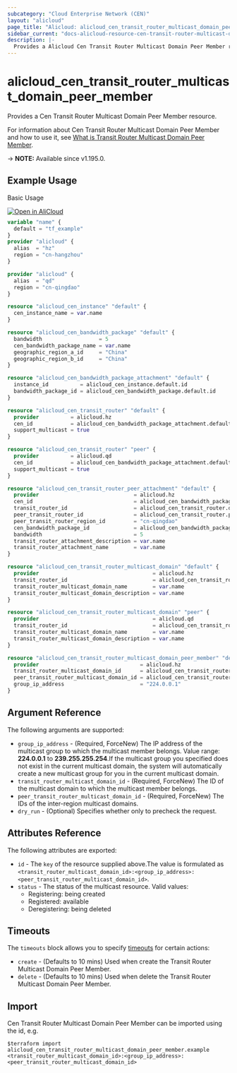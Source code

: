 ```yaml
---
subcategory: "Cloud Enterprise Network (CEN)"
layout: "alicloud"
page_title: "Alicloud: alicloud_cen_transit_router_multicast_domain_peer_member"
sidebar_current: "docs-alicloud-resource-cen-transit-router-multicast-domain-peer-member"
description: |-
  Provides a Alicloud Cen Transit Router Multicast Domain Peer Member resource.
---
```


# alicloud_cen_transit_router_multicast_domain_peer_member

Provides a Cen Transit Router Multicast Domain Peer Member resource.

For information about Cen Transit Router Multicast Domain Peer Member and how to use it, see [What is Transit Router Multicast Domain Peer Member](https://www.alibabacloud.com/help/en/cloud-enterprise-network/latest/api-cbn-2017-09-12-deregistertransitroutermulticastgroupmembers).

-> **NOTE:** Available since v1.195.0.

## Example Usage

Basic Usage

<div style="display: block;margin-bottom: 40px;"><div class="oics-button" style="float: right;position: absolute;margin-bottom: 10px;">
  <a href="https://api.aliyun.com/terraform?resource=alicloud_cen_transit_router_multicast_domain_peer_member&exampleId=7d4208b1-ad6c-20aa-df63-6e4fec085b375eac005d&activeTab=example&spm=docs.r.cen_transit_router_multicast_domain_peer_member.0.7d4208b1ad&intl_lang=EN_US" target="_blank">
    <img alt="Open in AliCloud" src="https://img.alicdn.com/imgextra/i1/O1CN01hjjqXv1uYUlY56FyX_!!6000000006049-55-tps-254-36.svg" style="max-height: 44px; max-width: 100%;">
  </a>
</div></div>

```terraform
variable "name" {
  default = "tf_example"
}
provider "alicloud" {
  alias  = "hz"
  region = "cn-hangzhou"
}

provider "alicloud" {
  alias  = "qd"
  region = "cn-qingdao"
}

resource "alicloud_cen_instance" "default" {
  cen_instance_name = var.name
}

resource "alicloud_cen_bandwidth_package" "default" {
  bandwidth                  = 5
  cen_bandwidth_package_name = var.name
  geographic_region_a_id     = "China"
  geographic_region_b_id     = "China"
}

resource "alicloud_cen_bandwidth_package_attachment" "default" {
  instance_id          = alicloud_cen_instance.default.id
  bandwidth_package_id = alicloud_cen_bandwidth_package.default.id
}

resource "alicloud_cen_transit_router" "default" {
  provider          = alicloud.hz
  cen_id            = alicloud_cen_bandwidth_package_attachment.default.instance_id
  support_multicast = true
}

resource "alicloud_cen_transit_router" "peer" {
  provider          = alicloud.qd
  cen_id            = alicloud_cen_bandwidth_package_attachment.default.instance_id
  support_multicast = true
}

resource "alicloud_cen_transit_router_peer_attachment" "default" {
  provider                              = alicloud.hz
  cen_id                                = alicloud_cen_bandwidth_package_attachment.default.instance_id
  transit_router_id                     = alicloud_cen_transit_router.default.transit_router_id
  peer_transit_router_id                = alicloud_cen_transit_router.peer.transit_router_id
  peer_transit_router_region_id         = "cn-qingdao"
  cen_bandwidth_package_id              = alicloud_cen_bandwidth_package_attachment.default.bandwidth_package_id
  bandwidth                             = 5
  transit_router_attachment_description = var.name
  transit_router_attachment_name        = var.name
}

resource "alicloud_cen_transit_router_multicast_domain" "default" {
  provider                                    = alicloud.hz
  transit_router_id                           = alicloud_cen_transit_router_peer_attachment.default.transit_router_id
  transit_router_multicast_domain_name        = var.name
  transit_router_multicast_domain_description = var.name
}

resource "alicloud_cen_transit_router_multicast_domain" "peer" {
  provider                                    = alicloud.qd
  transit_router_id                           = alicloud_cen_transit_router_peer_attachment.default.peer_transit_router_id
  transit_router_multicast_domain_name        = var.name
  transit_router_multicast_domain_description = var.name
}

resource "alicloud_cen_transit_router_multicast_domain_peer_member" "default" {
  provider                                = alicloud.hz
  transit_router_multicast_domain_id      = alicloud_cen_transit_router_multicast_domain.default.id
  peer_transit_router_multicast_domain_id = alicloud_cen_transit_router_multicast_domain.peer.id
  group_ip_address                        = "224.0.0.1"
}
```

## Argument Reference

The following arguments are supported:
* `group_ip_address` - (Required, ForceNew) The IP address of the multicast group to which the multicast member belongs. Value range: **224.0.0.1** to **239.255.255.254**.If the multicast group you specified does not exist in the current multicast domain, the system will automatically create a new multicast group for you in the current multicast domain.
* `transit_router_multicast_domain_id` - (Required, ForceNew) The ID of the multicast domain to which the multicast member belongs.
* `peer_transit_router_multicast_domain_id` - (Required, ForceNew) The IDs of the inter-region multicast domains.
* `dry_run` - (Optional) Specifies whether only to precheck the request.

## Attributes Reference

The following attributes are exported:
* `id` - The `key` of the resource supplied above.The value is formulated as `<transit_router_multicast_domain_id>:<group_ip_address>:<peer_transit_router_multicast_domain_id>`.
* `status` - The status of the multicast resource. Valid values:
  - Registering: being created
  - Registered: available
  - Deregistering: being deleted

## Timeouts

The `timeouts` block allows you to specify [timeouts](https://www.terraform.io/docs/configuration-0-11/resources.html#timeouts) for certain actions:
* `create` - (Defaults to 10 mins) Used when create the Transit Router Multicast Domain Peer Member.
* `delete` - (Defaults to 10 mins) Used when delete the Transit Router Multicast Domain Peer Member.

## Import

Cen Transit Router Multicast Domain Peer Member can be imported using the id, e.g.

```shell
$terraform import alicloud_cen_transit_router_multicast_domain_peer_member.example <transit_router_multicast_domain_id>:<group_ip_address>:<peer_transit_router_multicast_domain_id>
```